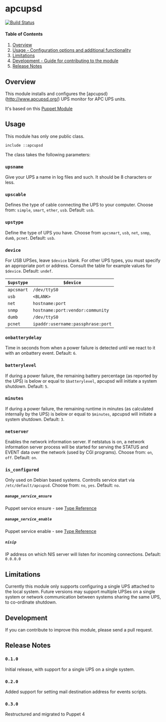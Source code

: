 # apcupsd

[![Build Status](https://travis-ci.org/grafjo/puppet-apcupsd.svg)](https://travis-ci.org/grafjo/puppet-apcupsd)

#### Table of Contents

1. [Overview](#overview)
2. [Usage - Configuration options and additional functionality](#usage)
3. [Limitations](#limitations)
4. [Development - Guide for contributing to the module](#development)
5. [Release Notes](#release_notes)

## Overview

This module installs and configures the [apcupsd}(http://www.apcupsd.org/) UPS monitor for APC UPS units.

It's based on this [Puppet Module](https://github.com/djjudas21/puppet-apcupsd)

## Usage

This module has only one public class.

```puppet
include ::apcupsd
```

The class takes the following parameters:

### `upsname`

Give your UPS a name in log files and such. It should be 8 characters or less.

### `upscable`

Defines the type of cable connecting the UPS to your computer. Choose from:
`simple`, `smart`, `ether`, `usb`. Default: `usb`.

### `upstype`

Define the type of UPS you have. Choose from `apcsmart`, `usb`, `net`, `snmp`,
`dumb`, `pcnet`. Default: `usb`.

### `device`

For USB UPSes, leave `$device` blank. For other UPS types, you must specify an
appropriate port or address. Consult the table for example values for `$device`.
Default: `undef`.

`$upstype` | `$device`
-----------|-----------
`apcsmart` | `/dev/ttyS0`
`usb`      | `<BLANK>`
`net`      | `hostname:port`
`snmp`     | `hostname:port:vendor:community`
`dumb`     | `/dev/ttyS0`
`pcnet`    | `ipaddr:username:passphrase:port`

### `onbatterydelay`

Time in seconds from when a power failure is detected until we react to it with
an onbattery event. Default: `6`.

### `batterylevel`

If during a power failure, the remaining battery percentage (as reported by the
UPS) is below or equal to `$batterylevel`, apcupsd will initiate a system shutdown.
Default: `5`.

### `minutes`

If during a power failure, the remaining runtime in minutes (as calculated
internally by the UPS) is below or equal to `$minutes`, apcupsd will initiate a
system shutdown. Default: `3`.

### `netserver`

Enables the network information server. If netstatus is on, a network information
server process will be started for serving the STATUS and EVENT data over the
network (used by CGI programs). Choose from: `on`, `off`. Default: `on`.

### `is_configured`

Only used on Debian based systems. Controlls service start via `/etc/default/apcupsd`.
Choose from: `no`, `yes`. Default: `no`.

##### `manage_service_ensure`
Puppet service ensure - see [Type Reference](http://docs.puppetlabs.com/references/latest/type.html#service-attribute-ensure)

##### `manage_service_enable`
Puppet service enable - see [Type Reference](http://docs.puppetlabs.com/references/latest/type.html#service-attribute-enable)

##### `nisip`
IP address on which NIS server will listen for incoming connections. Default: `0.0.0.0`


## Limitations

Currently this module only supports configuring a single UPS attached to the
local system. Future versions may support multiple UPSes on a single system or
network communication between systems sharing the same UPS, to co-ordinate
shutdown.

## Development

If you can contribute to improve this module, please send a pull request.

## Release Notes

### `0.1.0`

Initial release, with support for a single UPS on a single system.

### `0.2.0`

Added support for setting mail destination address for events scripts.

### `0.3.0`

Restructured and migrated to Puppet 4
